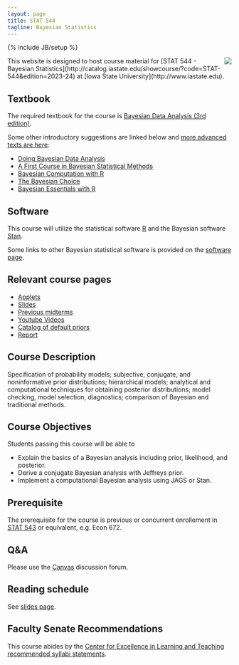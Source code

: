 ```yaml
---
layout: page
title: STAT 544
tagline: Bayesian Statistics
---
```

{% include JB/setup %}

<img src="http://upload.wikimedia.org/wikipedia/commons/thumb/e/ed/Bayes_icon.svg/200px-Bayes_icon.svg.png" align="right" />
This website is designed to host course material for [STAT 544 - Bayesian Statistics](http://catalog.iastate.edu/showcourse/?code=STAT-544&edition=2023-24) at [Iowa State University](http://www.iastate.edu).

## Textbook

The required textbook for the course is 
[Bayesian Data Analysis (3rd edition)](https://a.co/d/11huyhL).

Some other introductory suggestions are linked below and [more advanced texts are here](../stat615/textbook.html):

- [Doing Bayesian Data Analysis](https://a.co/d/iPfzD13)
- [A First Course in Bayesian Statistical Methods](https://a.co/d/ibqmX7l)
- [Bayesian Computation with R](https://a.co/d/4N1dXms)
- [The Bayesian Choice](https://a.co/d/boWYMjE)
- [Bayesian Essentials with R](https://a.co/d/9PaiPpP)

## Software 

This course will utilize the statistical software 
[R](https://www.r-project.org/) and the Bayesian software
[Stan](https://mc-stan.org/). 

Some links to other Bayesian statistical software is provided 
on the [software page](software.html).

## Relevant course pages

- [Applets](applets.html)
- [Slides](slides)
- [Previous midterms](midterm)
- [Youtube Videos](https://www.youtube.com/playlist?list=PLFHD4aOUZFp0Xhzd5j1nWnExD54xJfnJX)
- [Catalog of default priors](http://www.stats.org.uk/priors/noninformative/YangBerger1998.pdf)
- [Report](report)

## Course Description

Specification of probability models; subjective, conjugate, and noninformative prior distributions; hierarchical models; analytical and computational techniques for obtaining posterior distributions; model checking, model selection, diagnostics; comparison of Bayesian and traditional methods. 

## Course Objectives

Students passing this course will be able to

- Explain the basics of a Bayesian analysis including prior, likelihood, and posterior. 
- Derive a conjugate Bayesian analysis with Jeffreys prior.
- Implement a computational Bayesian analysis using JAGS or Stan.

## Prerequisite

The prerequisite for the course is previous or concurrent enrollement in [STAT 543](http://catalog.iastate.edu/showcourse/?code=STAT-543&edition=2014-15) or equivalent, e.g. Econ 672. 


## Q&A

Please use the [Canvas](http://canvas.iastate.edu/) discussion forum. 


## Reading schedule

See [slides page](slides).

## Faculty Senate Recommendations

This course abides by the 
[Center for Excellence in Learning and Teaching recommended syllabi statements](https://www.celt.iastate.edu/instructional-strategies/preparing-to-teach/how-to-create-an-effective-syllabus/recommended-iowa-state-university-syllabus-statements/).

